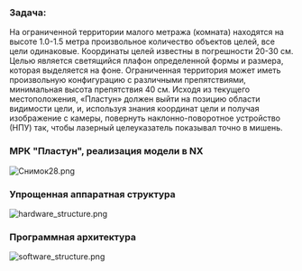 ### Задача: ###
На ограниченной территории малого метража (комната) находятся на высоте 1.0-1.5 метра произвольное количество объектов целей, все цели одинаковые. Координаты целей известны в погрешности 20-30 см. Целью является светящийся плафон определенной формы и размера, которая выделяется на фоне. Ограниченная территория может иметь произвольную конфигурацию с различными препятствиями, минимальная высота препятствия 40 см. Исходя из текущего местоположения, «Пластун» должен выйти на позицию области видимости цели, и, используя знания координат цели и получая изображение с камеры, повернуть наклонно-поворотное устройство (НПУ) так, чтобы лазерный целеуказатель показывал точно в мишень.
### МРК "Пластун", реализация модели в NX ###
![Снимок28.png](https://bitbucket.org/repo/qrbjKR/images/1282006197-%D0%A1%D0%BD%D0%B8%D0%BC%D0%BE%D0%BA28.png)
### Упрощенная аппаратная структура ###
![hardware_structure.png](https://bitbucket.org/repo/qrbjKR/images/586871487-hardware_structure.png)
### Программная архитектура ###
![software_structure.png](https://bitbucket.org/repo/qrbjKR/images/1373929021-software_structure.png)